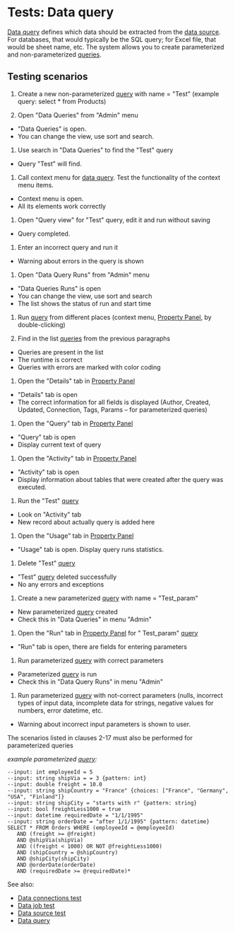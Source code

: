 <!-- TITLE: Tests: Data query -->
<!-- SUBTITLE: -->

# Tests: Data query

[Data query](data-query.md) defines which data should be extracted from the
[data source](data-connection.md#connectors). For databases, that would typically be the SQL query; for Excel file, that
would be sheet name, etc. The system allows you to create parameterized and non-parameterized [queries](data-query.md).

## Testing scenarios

1. Create a new non-parameterized [query](data-query.md)  with name = "Test"
   (example query: select * from Products)

1. Open "Data Queries" from "Admin" menu

* "Data Queries" is open.
* You can change the view, use sort and search.

1. Use search in "Data Queries" to find the "Test" query

* Query "Test" will find.

1. Call context menu for [data query](data-query.md). Test the functionality of the context menu items.

* Context menu is open.
* All its elements work correctly

1. Open "Query view" for "Test" query, edit it and run without saving

* Query completed.

1. Enter an incorrect query and run it

* Warning about errors in the query is shown

1. Open "Data Query Runs" from "Admin" menu

* "Data Queries Runs" is open
* You can change the view, use sort and search
* The list shows the status of run and start time

1. Run [query](data-query.md) from different places (context
   menu, [Property Panel](../overview/navigation.md#properties), by double-clicking)

1. Find in the list [queries](data-query.md) from the previous paragraphs

* Queries are present in the list
* The runtime is correct
* Queries with errors are marked with color coding

1. Open the "Details" tab in [Property Panel](../overview/navigation.md#properties)

* "Details" tab is open
* The correct information for all fields is displayed (Author, Created, Updated, Connection, Tags, Params – for
  parameterized queries)

1. Open the "Query" tab in [Property Panel](../overview/navigation.md#properties)

* "Query" tab is open
* Display current text of query

1. Open the "Activity" tab in [Property Panel](../overview/navigation.md#properties)

* "Activity" tab is open
* Display information about tables that were created after the query was executed.

1. Run the "Test" [query](data-query.md)

* Look on "Activity" tab
* New record about actually query is added here

1. Open the "Usage" tab in [Property Panel](../overview/navigation.md#properties)

* "Usage" tab is open. Display query runs statistics.

1. Delete "Test" [query](data-query.md)

* "Test" [query](data-query.md) deleted successfully
* No any errors and exceptions

1. Create a new parameterized [query](data-query.md)  with name = "Test_param"

* New parameterized [query](data-query.md) created
* Check this in "Data Queries" in menu "Admin"

1. Open the "Run" tab in [Property Panel](../overview/navigation.md#properties) for "
   Test_param" [query](data-query.md)

* "Run" tab is open, there are fields for entering parameters

1. Run parameterized [query](data-query.md) with correct parameters

* Parameterized [query](data-query.md) is run
* Check this in "Data Query Runs" in menu "Admin"

1. Run parameterized [query](data-query.md) with not-correct parameters (nulls, incorrect types of input data,
   incomplete data for strings, negative values for numbers, error datetime, etc.

* Warning about incorrect input parameters is shown to user.

The scenarios listed in clauses 2-17 must also be performed for parameterized queries

_example parameterized [query](data-query.md):_

```
--input: int employeeId = 5
--input: string shipVia = = 3 {pattern: int}
--input: double freight = 10.0
--input: string shipCountry = "France" {choices: ["France", "Germany", "USA", "Finland"]}
--input: string shipCity = "starts with r" {pattern: string}
--input: bool freightLess1000 = true
--input: datetime requiredDate = "1/1/1995"
--input: string orderDate = "after 1/1/1995" {pattern: datetime}
SELECT * FROM Orders WHERE (employeeId = @employeeId)
   AND (freight >= @freight)
   AND @shipVia(shipVia)
   AND ((freight < 1000) OR NOT @freightLess1000)
   AND (shipCountry = @shipCountry)
   AND @shipCity(shipCity)
   AND @orderDate(orderDate)
   AND (requiredDate >= @requiredDate)*
```

See also:

* [Data connections test](data-connection-test.md)
* [Data job test](data-job-test.md)
* [Data source test](data-source-test.md)
* [Data query](data-query.md)
